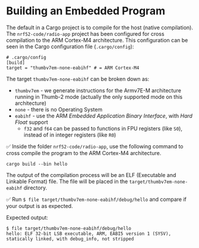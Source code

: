# Building an Embedded Program

The default in a Cargo project is to compile for the host (native compilation). The `nrf52-code/radio-app` project has been configured for cross compilation to the ARM Cortex-M4 architecture. This configuration can be seen in the Cargo configuration file (`.cargo/config`):

```text
# .cargo/config
[build]
target = "thumbv7em-none-eabihf" # = ARM Cortex-M4
```

The target `thumbv7em-none-eabihf` can be broken down as:

* `thumbv7em` - we generate instructions for the Armv7E-M architecture running in Thumb-2 mode (actually the only supported mode on this architecture)
* `none` - there is no Operating System
* `eabihf` - use the ARM *Embedded Application Binary Interface*, with *Hard Float* support
  * `f32` and `f64` can be passed to functions in FPU registers (like `S0`), instead of in integer registers (like `R0`)

✅ Inside the folder `nrf52-code/radio-app`, use the following command to cross compile the program to the ARM Cortex-M4 architecture.

```console
cargo build --bin hello
```

The output of the compilation process will be an ELF (Executable and Linkable Format) file. The file will be placed in the `target/thumbv7em-none-eabihf` directory.

✅ Run `$ file target/thumbv7em-none-eabihf/debug/hello` and compare if your output is as expected.

Expected output:

```console
$ file target/thumbv7em-none-eabihf/debug/hello
hello: ELF 32-bit LSB executable, ARM, EABI5 version 1 (SYSV), statically linked, with debug_info, not stripped
```
